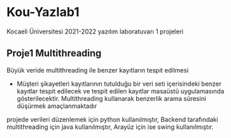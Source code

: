 # Kou-Yazlab1

Kocaeli Üniversitesi 2021-2022 yazılım laboratuvarı 1 projeleri

## Proje1 Multithreading
Büyük veride multithreading ile benzer kayıtların tespit edilmesi

- Müşteri şikayetleri kayıtlarının tutulduğu bir veri seti içerisindeki benzer kayıtlar tespit 
edilecek ve tespit edilen kayıtlar masaüstü uygulamasında gösterilecektir. Multithreading 
kullanarak benzerlik arama süresini düşürmek amaçlanmaktadır

projede verileri düzenlemek için python kullanılmıştır, Backend tarafındaki multithreading için java kullanılmıştır, Arayüz için ise swing kullanılmıştır. 
